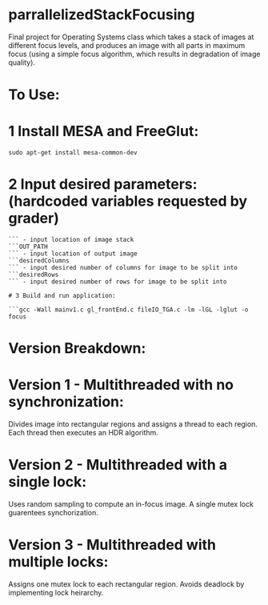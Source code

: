 # parrallelizedStackFocusing
Final project for Operating Systems class which takes a stack of images at different focus levels, and produces an image with all parts in maximum focus (using a simple focus algorithm, which results in degradation of image quality).

# To Use:

# 1 Install MESA and FreeGlut:

```sudo apt-get install freeglut3-dev
sudo apt-get install mesa-common-dev
```

# 2 Input desired parameters: (hardcoded variables requested by grader)

```IN_PATH
``` - input location of image stack
```OUT_PATH
``` - input location of output image
```desiredColumns
``` - input desired number of columns for image to be split into
```desiredRows
``` - input desired number of rows for image to be split into

# 3 Build and run application:

```gcc -Wall mainv1.c gl_frontEnd.c fileIO_TGA.c -lm -lGL -lglut -o focus
```

# Version Breakdown:

# Version 1 - Multithreaded with no synchronization:

Divides image into rectangular regions and assigns a thread to each region. Each thread then executes an HDR algorithm.

# Version 2 - Multithreaded with a single lock:

Uses random sampling to compute an in-focus image. A single mutex lock guarentees synchorization.

# Version 3 - Multithreaded with multiple locks:

Assigns one mutex lock to each rectangular region. Avoids deadlock by implementing lock heirarchy.
